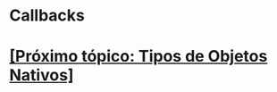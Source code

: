 # Callbacks

# [[Próximo tópico: Tipos de Objetos Nativos]](./tipos-objetos-nativos/tipos-objetos-nativos.md)

<!--
- Callbacks
- axios
- axios.interceptors
- axios.interceptors.request
- axios.interceptors.request.use
- Template Literal
- NaN
- Infinity
- Comportamento das variáveis de ambiente (process.env) em relação a valores falsy
- Variáveis
- Classes
- Objetos
- Linguagem de Programação
- Linguagem de Programação de alto nível
- Linguagem de Programação interpretada
- Linguagem de Programação dinamicamente tipada
- Node.js
- JS é compilada antes de executada (pelo motor)
-->